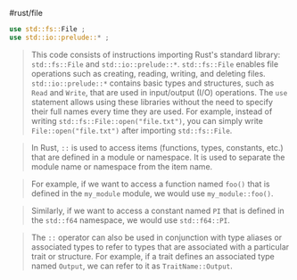 #rust/file

```rust
use std::fs::File ; 
use std::io::prelude::* ;
```

> This code consists of instructions importing Rust's standard library: `std::fs::File` and `std::io::prelude::*`.
> `std::fs::File` enables file operations such as creating, reading, writing, and deleting files.
> `std::io::prelude::*` contains basic types and structures, such as `Read` and `Write`, that are used in input/output (I/O) operations.
> The `use` statement allows using these libraries without the need to specify their full names every time they are used. For example, instead of writing `std::fs::File::open("file.txt")`, you can simply write `File::open("file.txt")` after importing `std::fs::File`.


> In Rust, `::` is used to access items (functions, types, constants, etc.) that are defined in a module or namespace. It is used to separate the module name or namespace from the item name.

> For example, if we want to access a function named `foo()` that is defined in the `my_module` module, we would use `my_module::foo()`.

> Similarly, if we want to access a constant named `PI` that is defined in the `std::f64` namespace, we would use `std::f64::PI`.

> The `::` operator can also be used in conjunction with type aliases or associated types to refer to types that are associated with a particular trait or structure. For example, if a trait defines an associated type named `Output`, we can refer to it as `TraitName::Output`.












